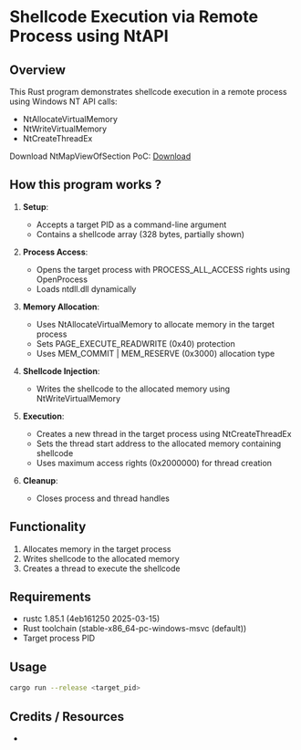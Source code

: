 # Shellcode Execution via Remote Process using NtAPI

## Overview
This Rust program demonstrates shellcode execution in a remote process using Windows NT API calls:
- NtAllocateVirtualMemory
- NtWriteVirtualMemory
- NtCreateThreadEx

Download NtMapViewOfSection PoC: [Download](https://download.5mukx.site/#/home?url=https://github.com/Whitecat18/Rust-for-Malware-Development/tree/main/NtApi/Shellcode_Exectuion_NtApi)

## How this program works ? 

1. **Setup**:
   - Accepts a target PID as a command-line argument
   - Contains a shellcode array (328 bytes, partially shown)

2. **Process Access**:
   - Opens the target process with PROCESS_ALL_ACCESS rights using OpenProcess
   - Loads ntdll.dll dynamically

3. **Memory Allocation**:
   - Uses NtAllocateVirtualMemory to allocate memory in the target process
   - Sets PAGE_EXECUTE_READWRITE (0x40) protection
   - Uses MEM_COMMIT | MEM_RESERVE (0x3000) allocation type

4. **Shellcode Injection**:
   - Writes the shellcode to the allocated memory using NtWriteVirtualMemory

5. **Execution**:
   - Creates a new thread in the target process using NtCreateThreadEx
   - Sets the thread start address to the allocated memory containing shellcode
   - Uses maximum access rights (0x2000000) for thread creation

6. **Cleanup**:
   - Closes process and thread handles

## Functionality
1. Allocates memory in the target process
2. Writes shellcode to the allocated memory
3. Creates a thread to execute the shellcode

## Requirements

- rustc 1.85.1 (4eb161250 2025-03-15)
- Rust toolchain (stable-x86_64-pc-windows-msvc (default))
- Target process PID

## Usage

```bash
cargo run --release <target_pid>
```

## Credits / Resources

* 

